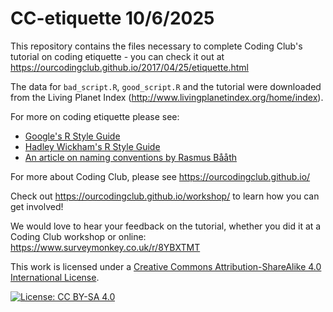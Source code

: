 # CC-etiquette 10/6/2025

This repository contains the files necessary to complete Coding Club's tutorial on coding etiquette - you can check it out at https://ourcodingclub.github.io/2017/04/25/etiquette.html

The data for `bad_script.R`, `good_script.R` and the tutorial were downloaded from the Living Planet Index (http://www.livingplanetindex.org/home/index).

For more on coding etiquette please see:
- [Google's R Style Guide](https://google.github.io/styleguide/Rguide.xml)
- [Hadley Wickham's R Style Guide](http://adv-r.had.co.nz/Style.html)
- [An article on naming conventions by Rasmus Bååth](https://journal.r-project.org/archive/2012-2/RJournal_2012-2_Baaaath.pdf)

For more about Coding Club, please see https://ourcodingclub.github.io/

Check out https://ourcodingclub.github.io/workshop/ to learn how you can get involved!

We would love to hear your feedback on the tutorial, whether you did it at a Coding Club workshop or online: 
https://www.surveymonkey.co.uk/r/8YBXTMT

This work is licensed under a [Creative Commons Attribution-ShareAlike 4.0 International License](https://creativecommons.org/licenses/by-sa/4.0/).

[![License: CC BY-SA 4.0](https://licensebuttons.net/l/by-sa/4.0/80x15.png)](https://creativecommons.org/licenses/by-sa/4.0/)
